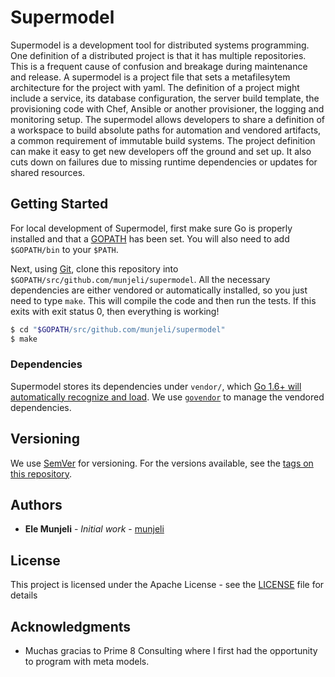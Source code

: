 # Supermodel

Supermodel is a development tool for distributed systems programming. One definition of a distributed project is that it has multiple repositories. This is a frequent cause of confusion and breakage during maintenance and release. A supermodel is a project file that sets a metafilesytem architecture for the project with yaml. The definition of a project might include a service, its database configuration, the server build template, the provisioning code with Chef, Ansible or another provisioner, the logging and monitoring setup. The supermodel allows developers to share a definition of a workspace to build absolute paths for automation and vendored artifacts, a common requirement of immutable build systems. The project definition can make it easy to get new developers off the ground and set up. It also cuts down on failures due to missing runtime dependencies or updates for shared resources.

## Getting Started

For local development of Supermodel, first make sure Go is properly installed and that a
[GOPATH](http://golang.org/doc/code.html#GOPATH) has been set. You will also need to add `$GOPATH/bin` to your `$PATH`.

Next, using [Git](https://git-scm.com/), clone this repository into `$GOPATH/src/github.com/munjeli/supermodel`. All the necessary dependencies are either vendored or automatically installed, so you just need to type `make`. This will compile the code and then run the tests. If this exits with exit status 0, then everything is working!

```sh
$ cd "$GOPATH/src/github.com/munjeli/supermodel"
$ make
```


### Dependencies

Supermodel stores its dependencies under `vendor/`, which [Go 1.6+ will automatically recognize and load](https://golang.org/cmd/go/#hdr-Vendor_Directories). We use [`govendor`](https://github.com/kardianos/govendor) to manage the vendored dependencies.


## Versioning

We use [SemVer](http://semver.org/) for versioning. For the versions available, see the [tags on this repository](https://github.com/munjeli/supermodel/tags). 

## Authors

* **Ele Munjeli** - *Initial work* - [munjeli](https://github.com/munjeli)

## License

This project is licensed under the Apache License - see the [LICENSE](LICENSE) file for details

## Acknowledgments

* Muchas gracias to Prime 8 Consulting where I first had the opportunity to program with meta models. 


